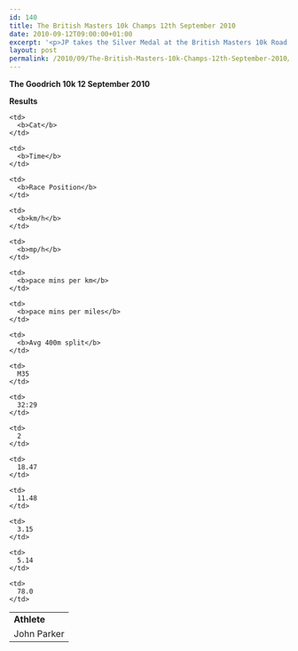 ```yaml
---
id: 140
title: The British Masters 10k Champs 12th September 2010
date: 2010-09-12T09:00:00+01:00
excerpt: '<p>JP takes the Silver Medal at the British Masters 10k Road Championships held at Goodrich, near Wolverhampton - Sunday 12th September, Brendan Ward (Club Chairman) Goodrich 10km Photos Report Results</p>'
layout: post
permalink: /2010/09/The-British-Masters-10k-Champs-12th-September-2010/
---
```

**The Goodrich 10k 12 September 2010**



<a name="Theresults"></a>**Results**

<table>
  <colgroup> <col> <col> <col> <col> <col> <col> <col> <col> <col> 
  
  <tr>
    <td>
      <b>Athlete</b>
    </td>
    
    <td>
      <b>Cat</b>
    </td>
    
    <td>
      <b>Time</b>
    </td>
    
    <td>
      <b>Race Position</b>
    </td>
    
    <td>
      <b>km/h</b>
    </td>
    
    <td>
      <b>mp/h</b>
    </td>
    
    <td>
      <b>pace mins per km</b>
    </td>
    
    <td>
      <b>pace mins per miles</b>
    </td>
    
    <td>
      <b>Avg 400m split</b>
    </td>
  </tr>
  
  <tr>
    <td>
      John Parker
    </td>
    
    <td>
      M35
    </td>
    
    <td>
      32:29
    </td>
    
    <td>
      2
    </td>
    
    <td>
      18.47
    </td>
    
    <td>
      11.48
    </td>
    
    <td>
      3.15
    </td>
    
    <td>
      5.14
    </td>
    
    <td>
      78.0
    </td>
  </tr></colgroup>
</table>